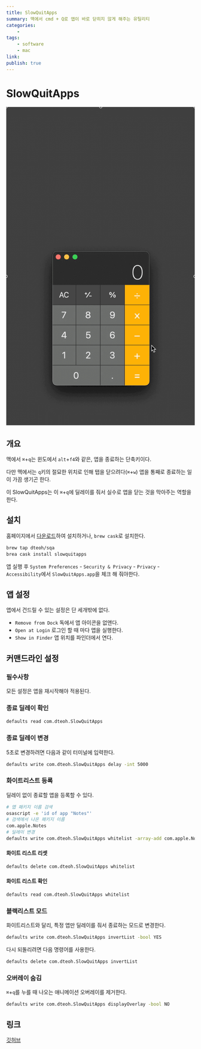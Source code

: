 ```yaml
---
title: SlowQuitApps
summary: 맥에서 cmd + Q로 앱이 바로 닫히지 않게 해주는 유틸리티
categories:
    - 
tags:
    - software
    - mac
link: 
publish: true
---
```


# SlowQuitApps

![SlowQuitApps Banner](https://github.com/dteoh/SlowQuitApps/raw/master/img/preview.gif?raw=true)

## 개요

맥에서 `⌘`+`q`는 윈도에서 `alt`+`f4`와 같은, 앱을 종료하는 단축키이다.

다만 맥에서는 `q`키의 절묘한 위치로 인해 탭을 닫으려다(`⌘`+`w`) 앱을 통째로 종료하는 일이 가끔 생기곤 한다.

이 SlowQuitApps는 이 `⌘`+`q`에 딜레이를 줘서 실수로 앱을 닫는 것을 막아주는 역할을 한다.

## 설치

홈페이지에서 [다운로드](https://github.com/dteoh/SlowQuitApps/releases)하여 설치하거나, `brew cask`로 설치한다.

```bash
brew tap dteoh/sqa
brea cask install slowquitapps
```

<!-- ![Accessibility]({{ site.img }}/2020-03-16-slowquitapps/1.png) -->

앱 실행 후 `System Preferences` - `Security & Privacy` - `Privacy` - `Accessibility`에서 `SlowQuitApps.app`을 체크 해 줘야한다.

## 앱 설정

<!-- ![Dock Settings]({{ site.img }}/2020-03-16-slowquitapps/3.png) -->

앱에서 건드릴 수 있는 설정은 단 세개밖에 없다.

* `Remove from Dock` 독에서 앱 아이콘을 없앤다.
* `Open at Login` 로그인 할 때 마다 앱을 실행한다.
* `Show in Finder` 앱 위치를 파인더에서 연다.

## 커맨드라인 설정

### 필수사항

모든 설정은 앱을 재시작해야 적용된다.

### 종료 딜레이 확인

```bash
defaults read com.dteoh.SlowQuitApps
```

### 종료 딜레이 변경

5초로 변경하려면 다음과 같이 터미널에 입력한다.

```bash
defaults write com.dteoh.SlowQuitApps delay -int 5000
```

### 화이트리스트 등록

딜레이 없이 종료할 앱을 등록할 수 있다.

```bash
# 앱 패키지 이름 검색
osascript -e 'id of app "Notes"'
# 검색에서 나온 패키지 이름
com.apple.Notes
# 딜레이 변경
defaults write com.dteoh.SlowQuitApps whitelist -array-add com.apple.Notes
```

#### 화이트 리스트 리셋

```bash
defaults delete com.dteoh.SlowQuitApps whitelist
```

#### 화이트 리스트 확인

```bash
defaults read com.dteoh.SlowQuitApps whitelist
```

### 블랙리스트 모드

화이트리스트와 달리, 특정 앱만 딜레이를 줘서 종료하는 모드로 변경한다.

```bash
defaults write com.dteoh.SlowQuitApps invertList -bool YES
```

다시 되돌리려면 다음 명령어를 사용한다.

```bash
defaults delete com.dteoh.SlowQuitApps invertList
```

### 오버레이 숨김

`⌘`+`q`를 누를 때 나오는 애니메이션 오버레이를 제거한다.

```bash
defaults write com.dteoh.SlowQuitApps displayOverlay -bool NO
```

## 링크

[깃허브](https://github.com/dteoh/SlowQuitApps)
